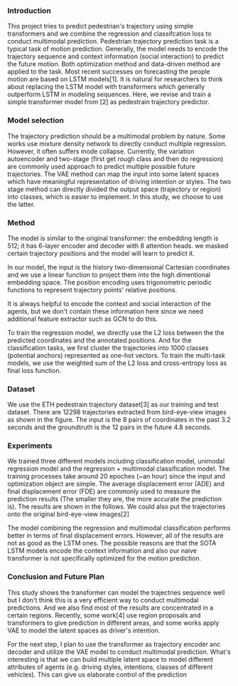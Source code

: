 ### Introduction
This project tries to predict pedestrian's trajectory using simple transformers and we combine the regression and classifcation loss to conduct multimodal prediction.
Pedestrian trajectory prediction task is a typical task of motion prediction. Generally, the model needs to encode the trajectory sequence and context information (social interaction) to predict the future motion. Both optimization method and data-driven method are applied to the task. Most recent successes on forecasting the people motion are based on LSTM models[1]. It is natural for researchers to think about replacing the LSTM model with transformers which generally outperform LSTM in modeling sequences. Here, we revise and train a simple transformer model from [2] as pedestrain trajectory predictor.

### Model selection
The trajectory prediction should be a multimodal problem by nature. Some works use mixture density network to directly conduct multiple regression. However, it often suffers mode collapse. Currently, the variation autoencoder and two-stage (first get rough class and then do regression) are commonly used approach to predict multiple possible future trajectories. The VAE method can map the input into some latent spaces which have meaningful representation of driving intention or styles. The two stage method can directly divided the output space (trajectory or region) into classes, which is easier to implement. In this study, we choose to use the latter.

### Method
The model is similar to the original transformer:  the embedding length is 512; it has 6-layer encoder and decoder with 8 attention heads.  we masked certain trajectory positions and the model will learn to predict it.

In our model, the input is the history two-dimensional Cartesian coordinates and we use a linear function to project them into the high dimentional embedding space. The position encoding uses trigonometric periodic functions to represent trajectory points' relative positions.

It is always helpful to encode the context and social interaction of the agents, but we don't contain these information here since we need additional feature extractor such as GCN to do this. 

To train the regression model, we directly use the L2 loss between the the predicted coordinates and the annotated positions. And for the classification tasks, we first cluster the trajectories into 1000 classes (potential anchors) represented as one-hot vectors. To train the multi-task models, we use the weighted sum of the L2 loss and cross-entropy loss as final loss function.

### Dataset

We use the ETH pedestrain trajectory dataset[3] as our training and test dataset. There are 12298 trajectories extracted from bird-eye-view images as shown in the figure. The input is the 8 pairs of coordinates in the past 3.2 seconds and the groundtruth is the 12 pairs in the future 4.8 seconds.  

### Experiments

We trained three different models including classification model, unimodal regression model and the regression + multimodal classification model. The training processes take around 20 epoches (~an hour) since the input and optimization object are simple. The average displacement error (ADE) and final displacement error (FDE) are commonly used to measure the prediction results (The smaller they are, the more accurate the prediction is). The results are shown in the follows. We could also put the trajectories onto the original bird-eye-view images[2]

The model combining the regression and multimodal classification performs better in terms of final displacement errors. However, all of the results are not as good as the LSTM ones. The possible reasons are that the SOTA LSTM models encode the context information and also our naive transformer is not specifically optimized for the motion prediction. 

### Conclusion and Future Plan
This study shows the transformer can model the trajectries sequence well but I don't think this is a very efficient way to conduct multimodal predictions. And we also find most of the results are concentrated in a certain regions. Recently, some work[4] use region proposals and transformers to give prediction in different areas, and some works apply VAE to model the latent spaces as driver's intention.

For the next step, I plan to use the transformer as trajectory encoder anc decoder and utilize the VAE model to conduct multimodal prediction. What's interesting is that we can build multiple latent space to model different attributes of agents (e.g. driving styles, intentions, classes of different vehicles). This can give us elaborate control of the prediction
 




